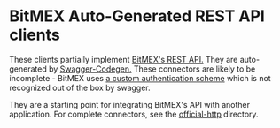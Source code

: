 # BitMEX Auto-Generated REST API clients
These clients partially implement [BitMEX's REST API.](https://testnet.bitmex.com/app/apiOverview)
They are auto-generated by [Swagger-Codegen.](https://swagger.io/swagger-codegen/)
These connectors are likely to be incomplete - BitMEX uses [a custom authentication scheme](https://testnet.bitmex.com/app/apiKeysUsage)
which is not recognized out of the box by swagger.

They are a starting point for integrating BitMEX's API with another application.
For complete connectors, see the [official-http](official-http/) directory.